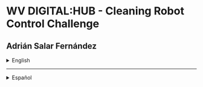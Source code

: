# WV DIGITAL:HUB - Cleaning Robot Control Challenge
## Adrián Salar Fernández

<details>
  <summary>English</summary>

  # 🤖 App short description

  This **Cleaning Robot Control** application runs via console to manage the movement of cleaning robots within a 
  rectangular area of a factory. 

  Besides the area size, it is required to provide the initial state and the instructions for each robot to follow.

  The system allows multiple robots in the same area, preventing them from colliding or going out the established area.

  ---

  ## 🧠 Decisions and assumptions

  * Functionality: 
    * Execution and input:

      The challenge description did not specify a strict execution mode and how the input would be provided. 
  
      Therefore, I decided to execute it as a command and use input text files. 
    
      However, future adjustments could be made to support other execution ways, such as API,
      and other input formats, such as an interactive console input or a database with all configuration stored.
    * Unsupported instructions:
    
      Instead of causing a failure, unsupported instructions are simply ignored in the code.
    
      This decision ensures we don't stop cleaning robots in a factory due to a mistaken instruction.
    * Wrong starting positions:
    
      Even though unsupported instructions are ignored, the initial position and direction of each robot must be valid.

      For instance, if the position is out of grid (1,9 in 6x6 grid, for example), an IndexOutOfBoundsException is fired.
    
      Similarly, if the starting direction is not supported (for instance `T`), it will rely on IllegalArgumentException 
      that Java itself fires when trying to find an invalid enum value.

      These limitations were made to ensure the robots are properly allocated at the beginning of the execution.
    * Preventing valid movement instructions leading to issues:

      When the instructions are valid (`L`, `R` or `M`), there could be situations that would make the robots either go 
      out of the grid or collide with other robots in the area. 
      To prevent this to happen, the system will ignore the `M` instruction and wait until next rotation.

      Alternative approaches to avoid such issues could include forcing a rotation before the `M` instruction, but 
      it would mean that the system needs to decide a movement against the inputted instructions.
    * Visualization (`--show-grid` option argument):
      By using the `--show-grid` option argument, the console shows a grid representing all movements. 
      Even though this adds more execution time, it provides an easy way to visualize every step all robots follow.
  * Tech aspect:
    The structure of this project has been kept as simple as possible, but ensuring each layer has its own purpose, 
    ensuring business logic is on the corresponding domain object. Clarity helps onboarding new developers if needed.
    
    The chosen model allows easier implementation of future improvements such as the ones specified above regarding 
    execution or input formats, and other movement patterns such as skip/jump one cell, use specific cleaning technique 
    or detect obstacles using robot's sensors (other OI device to be considered). Additionally, the application logic 
    can perform its responsibilities without knowing the specifications of domain objects.

    Having Unit tests, even though we could add more cases, allows us to ensure the basic functionality remains working,
    after applying any code changes. During the development, it has been useful to detect mistakes.

  ---

  ## 🚀 Installation and Requirements

  ### ☝️ **Prerequisites**
  - [Java](https://www.oracle.com/java/technologies/downloads/) *(Developed and tested with Java 23)*
  - [Apache Maven](https://maven.apache.org/)

  ### ⬇️ **Clone the Project**
  ```sh
  git clone https://github.com/YOUR-USERNAME/robot-control.git
  cd robot-control
  ```

  ### 💼 **Build**
  By using Maven we ensure we can build the executable package and install all required dependencies:
  ```sh
  mvn clean install
  ```

  Those dependencies are specified in the `pom.xml` file.

  ---

  ## ▶️ Execution

  ### ✏️ Command arguments

  The command supports two optional arguments:
  * Option `--show-grid` to show in Console the grid representing all robot movements.
    By default, the application won't show the grid but jump into the output directly.
  * Input file path. If specified, it'll look for a specific file in your system. 
    By default, the application uses a sample file in the repository.

  ### Command
  To run the application you don't necessarily need to add any arguments. Example:
  ```sh
  java -jar target/robot-control-0.0.1-SNAPSHOT.jar
  ```

  To show the grid, you need to add the `--show-grid` option:
  ```sh
  java -jar target/robot-control-0.0.1-SNAPSHOT.jar --show-grid
  ```

  To use a file from your file system, you can add the full absolute path:
  ```sh
  java -jar target/robot-control-0.0.1-SNAPSHOT.jar {file_path}
  ```
  
  You can also run the application using both arguments, the order does not matter.

  ---
  ## 📖 Input file

  ### 📄 File format
  The **input file** requires a specific format:
  * First row is always the grid size, specifying the coordinates of top-right corner. 
    Example: `5 5` for a grid of 6x6 cells, considering each axis starts with index 0.
  * From second row onwards, every two rows are definitions for each robot to be managed in the area:
    * First row is the initial position of the robot and the direction it is facing. 
      Example: `1 2 N` which would locate the robot in the cell 1,2 and face North.
    * Second row is a set of instructions the robot will follow, where each character represents one instruction.
      Example: `LMRMLM`, where:
      * `L` and `R` will make the robot to rotate to the Left or Right, respectively. 
        In other words, it will change the direction it faces but staying in the same cell).
      * `M` will make the robot to move one cell forward.
      * Any unsupported character will be ignored.

  **Example `input.txt`**, with a grid of 6x6 cells and two robots, starting in 1,1 facing north and 3,3 facing east.
    Each of them with its specific set of instructions.
  ```
  5 5
  1 2 N
  LMLMLMLMM
  3 3 E
  MMRMMRMRRM
  ```
  This example will end up moving the robots to the following final positions and display them in the console:
  ```
  1 3 N
  3 3 E
  ```

  ### ⓘ Important
  If the initial position for any robot is out of the grid bounds, the application will end up with an exception.

  Each robot moves sequentially, and only once one robot has finished all its instructions, the next one will initiate.

  Instructions that would make a robot to go out of the established area or collide with another robot will be ignored.

  ---

  ## 🏗️️ Project structure

  The project ensures a clean separation of responsibilities:
  - `domain/` → Business logic (robot behavior, grid constraints).
  - `application/` → Use cases and coordination.
  - `infrastructure/` → Input/output handling (reading files, displaying results).

  This structure makes it easy to modify or extend the system without affecting core business logic.
  Since every layer is expected to be independent, it should be easy to, for instance, replace the file reader with 
  another kind of IO approach to input the commands, or modify the visualization of the grid.

  ---

  ## 🧪 Running Tests

  This repository contains a set of basic unit tests that can be executed with Maven:
  ```sh
  mvn test
  ```

  Output (end):
  ```
[INFO] Tests run: 18, Failures: 0, Errors: 0, Skipped: 0
[INFO]
[INFO] ------------------------------------------------------------------------
[INFO] BUILD SUCCESS
[INFO] ------------------------------------------------------------------------
  ```

  Note: following the instructions mentioned above to install the project will also execute the tests.

  Note 2: more tests can be added, such as out of bounds initialization for a robot.

  ---

  ## 🔮 Future Improvements
  - Migrate the project to **Kotlin**.
  - Implement a **Logger** instead of `System.out.println()`.
  - Extend the system with other execution methods, such as **API**, and other inputs, such as direct console input.

</details>

---

<details>
  <summary>Español</summary>

# 🤖 Descripción corta de la aplicación

Esta aplicación de **Control de Robots de Limpieza** se ejecuta mediante consola para gestionar los movimientos de 
robots de limpieza en un área rectangular en una fábrica.

Además del tamaño del área, se necesita conocer el estado inicial y las instrucciones que cada robot debe seguir.

El sistema permite múltiples robots en el mismo perímetro, con prevención de colisiones o salirse del área establecida.

  ---

## 🧠 Decisiones y presunciones

* Functionalidad:
    * Ejecución y entrada de datos:

      La descripción del reto no especificaba un modo de ejecución estricto ni cómo se proveerían los datos de entrada.
  
      Así pues, he decidido ejecutarlo como comando y utilizar ficheros de texto. 
    
      Sin embargo, se podrían hacer futuros ajustes para añadir otros modos de ejecución, como API, y otros formatos de
      entrada, como mediante interacción con la consola o un almacén de configuración mediante base de datos.
    * Instrucciones no soportadas:

      En lugar de causar un fallo, las instrucciones no soportadas son simplemente ignoradas en el código.

      Esta decisión asegura que no se paren los robots de limpieza en una fábrica solo por una instrucción equivocada.
    * Posiciones iniciales erróneas:

      A pesar de que las instrucciones no soportadas son ignoradas, la posición y la dirección iniciales de cada robot 
      deben ser válidas.

      Por ejemplo, una posición fuera del área (1,9 en una cuadrícula de 6x6), provocará una IndexOutOfBoundsException.

      De igual modo, si la dirección inicial no está soportada (por ejemplo, `T`), provoca una IllegalArgumentException
      que Java lanza al intentar encontrar un valor inválido en un enum.

      Esta limitaciones aseguran que los robots están correctamente ubicados al inicio de la ejecución.
    * Evitando instrucciones de movimiento válidas que provocarían problemas:

      Cuando las instrucciones son válidas (`L`, `R` o `M`), podríamos encontrarnos con situaciones que harían que los 
      robots acabaran fuera de la cuadrícula o en la misma celda ocupada por otro robot.
      Para evitar  que esto ocurra, el sistema ignorará esas instrucciones `M` y esperará a la siguiente rotación.

      Otras alternativas para evitar esos problemas podrían incluir la rotación forzosa antes de la instrucción `M`,
      pero significaría que el sistema tendría decidir un movimiento en contra de lo especificado en las instrucciones.
    * Visualización (argumento de opción `--show-grid`):
      Mediante el uso de la opción `--show-grid`, la consola muestra una cuadrícula representando todos los movimientos.
      Aunque esto añade más tiempo de ejecución, proporciona una forma sencilla de ver cada paso que dan los robots.
* Aspectos técnicos:
  La estructura de este proyecto se ha mantenido lo más sencilla posible, pero asegurando que cada capa tiene su propio 
  cometido, dedicando la lógica de negocio a su correspondiente objeto de dominio. 
  Dicha claridad es de ayuda para incorporar nuevos programadores al proyecto si es necesario.

  El modelo escogido permite la implementación sencilla de futuras mejoras como las mencionadas anteriormente sobre
  modos de ejecución y formatos de entrada de datos, así como otros patrones de movimiento, como saltar una celda, 
  usar técnicas de limpieza específicas, o detectar obstáculos usando los sensores del robot (entrada de información a 
  considerar). Además, la lógica de negocio puede llevar a cabo sus responsabilidades sin conocer las especificaciones
  de los objetos de dominio.

  Teniendo tests unitarios, aunque podríamos añadir más casos, podemos asegurarnos de que la funcionalidad básica
  sigue funcionando tras aplicar cambios de código. Durante el desarrollo ha sido útil para detectar errores.

  ---

## 🚀 Instalación y Requisitos

### ☝️ **Prerrequisitos**
- [Java](https://www.oracle.com/java/technologies/downloads/) *(Desarrollado y probado con Java 23)*
- [Apache Maven](https://maven.apache.org/)

### ⬇️ **Clonar el Proyecto**
  ```sh
  git clone https://github.com/YOUR-USERNAME/robot-control.git
  cd robot-control
  ```

### 💼 **Preparativos**
Mediante Maven nos aseguramos de montar el paquete ejecutable e instalar todas las dependencias necesarias:
  ```sh
  mvn clean install
  ```

Dichas dependencias están especificadas en el fichero `pom.xml`.

  ---

## ▶️ Ejecuciónn

### ✏️ Argumentos del comando

El comando permite dos argumentos opcionales:
* La opción `--show-grid` para mostrar en la consola la cuadrícula representando todos los movimientos de los robots.
  Por defecto, la aplicación no mostrará la cuadrícula, sino que mostrará directamente el resultado.
* Ruta del fichero de entrada. Si se especifica, se usará un fichero del sistema de archivos del usuario.
  Por defecto, la aplicación utiliza un fichero de muestra en el repositorio.

### Comando
Para ejecutar la aplicación no es necesario añadir ningún argumento. Ejemplo:
  ```sh
  java -jar target/robot-control-0.0.1-SNAPSHOT.jar
  ```

Para mostrar la cuadrícula, necesitas añadir la opción `--show-grid`:
  ```sh
  java -jar target/robot-control-0.0.1-SNAPSHOT.jar --show-grid
  ```

Para usar un fichero de tu sistema de archivos, puedes añadir la ruta absoluta completa:
  ```sh
  java -jar target/robot-control-0.0.1-SNAPSHOT.jar {file_path}
  ```

También se pueden utilizar ambos argumentos a la vez, sin importar el orden en que se proporcionan.

  ---
## 📖 Fichero de entrada

### 📄 Formato
El **fichero de entrada** debe seguir un formato específico:
* La primera fila siempre indica el tamaño de la cuadrícula, indicando las coordenadas de la esquina superior derecha.
  Ejemplo: `5 5` para una cuadrícula de 6x6 celdas, considerando que cada eje comienza con el índice 0.
* De la segunda fila en adelante, cada dos filas tenemos las definiciones de cada robot que tendremos en el área:
    * La primera fila es la posición inicial del robot y la dirección a la que mira.
      Ejemplo: `1 2 N` ubicará el robot en la celda 1,2 mirando hacia el norte.
    * La segunda fila es el conjunto de instrucciones que el robot debe seguir, donde cada caracter es una instrucción.
      Ejemplo: `LMRMLM`, donde:
        * `L` y `R` harán que el robot rote hacia la izquierda o derecha, respectivamente.
          En otras palabras, cambiará la dirección a la que mira pero permaneciendo en la misma celda.
        * `M` hará que el robot avance una celda en la dirección a la que mira.
        * Cualquier caracter no soportado se ignorará.

**Ejemplo de fichero `input.txt`**, con una cuadrícula de 6x6 celdas y dos robots, empezando en 1,1 mirando al norte y 
3,3 mirando al este. Cada uno con su conjunto específico de instrucciones.
  ```
  5 5
  1 2 N
  LMLMLMLMM
  3 3 E
  MMRMMRMRRM
  ```
Este ejemplo acabará moviendo los robots a las siguientes posiciones finales y las mostrará en la consola:
  ```
  1 3 N
  3 3 E
  ```

### ⓘ Importante
Si la posición inicial de cualqueir robot está fuera de la cuadrícula, la aplicación acabará con una excepción.

Cada robot se mueve secuencialmente, solo cuando uno haya acabado todos sus movimientos, comenzará el siguiente.

Las instrucciones que lleven a un robot fuera de la cuadrícula o a chocarse con otro robot serán ignoradas.

  ---

## 🏗️️ Estructura del proyecto

El proyecto asegura una separación clara de responabilidades:
- `domain/` → lógica de negocio (comportamiento de los robots, restricciones de la cuadrícula).
- `application/` → Coordinación y casos de uso concretos.
- `infrastructure/` → Manejo de las entradas y salidas (leer ficheros, mostrar resultados).

Esta estructura facilita la modificación o extensión del sistema sin afectar la lógica de negocio principal. 
Como se espera que cada capa sea independiente, debería ser fácil de, por ejemplo, reemplazar el lector de ficheros por
otro tipo de entrada de comandos, o modificar la visualización de la cuadrícula.

  ---

## 🧪 Ejecutar Tests

Este repositorio contiene un conjunto de tests unitarios básicos que pueden ejecutarse con Maven:
  ```sh
  mvn test
  ```

Salida (fin):
  ```
[INFO] Tests run: 18, Failures: 0, Errors: 0, Skipped: 0
[INFO]
[INFO] ------------------------------------------------------------------------
[INFO] BUILD SUCCESS
[INFO] ------------------------------------------------------------------------
  ```

Nota: siguiendo las instrucciones mencionadas arriba para instalar el proyecto también se ejecutarán los tests.

Nota 2: se pueden añadir más tests, como la inicialización fuera de cuadrícula de los robots.

  ---

## 🔮 Mejoras futuras
- Migrar el proyecto a **Kotlin**.
- Implementar un **Logger** en lugar de `System.out.println()`.
- Extender el sistema con otros métodos de ejecución, como una **API**, u otros modos de entrada de datos, como hacerlo 
  directamente mediante consola.

</details>